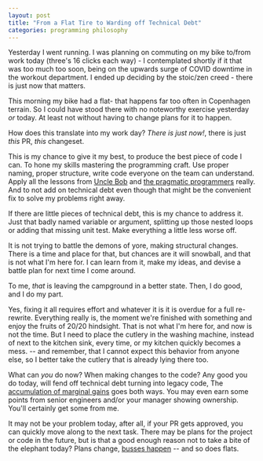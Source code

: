 ```yaml
---
layout: post
title: "From a Flat Tire to Warding off Technical Debt"
categories: programming philosophy
---
```


Yesterday I went running. I was planning on commuting on my bike
to/from work today (three's 16 clicks each way) - I contemplated
shortly if it that was too much too soon, being on the upwards surge
of COVID downtime in the workout department. I ended up deciding
by the stoic/zen creed - there is just now that matters.

This morning my bike had a flat- that happens far too often in
Copenhagen terrain. So I could have stood there with no noteworthy
exercise yesterday _or_ today. At least not without having to
change plans for it to happen.

How does this translate into my work day? _There is just now!_, there is
just _this_ PR, _this_ changeset.

This is my chance to give it my best, to produce the best piece of code I can.
To hone my skills mastering the programming craft. Use proper naming, proper
structure, write code everyone on the team can understand. Apply all the lessons
from [Uncle Bob](https://www.oreilly.com/library/view/clean-code-a/9780136083238/)
and [the pragmatic programmers](https://pragprog.com/titles/tpp20/the-pragmatic-programmer-20th-anniversary-edition/)
really.
And to not add on technical debt even though that might be the convenient fix
to solve my problems right away.

If there are little pieces of technical debt, this is my chance to address it.
Just that badly named variable or argument, splitting up those nested loops
or adding that missing unit test. Make everything a little less worse off.

It is not trying to battle the demons of yore, making structural changes.
There is a time and place for that, but chances are it will snowball, and that
is not what I'm here for. I can learn from it, make my ideas, and devise a
battle plan for next time I come around.

To me, _that_ is leaving the campground in a better state. Then, I do good, and I
do my part.

Yes, fixing it all requires effort and whatever it is it is overdue for a full re-rewrite.
Everything really is, the moment we're finished with something and enjoy the fruits
of 20/20 hindsight. That is not what I'm here for, and now is not the time.
But I need to place the cutlery in the washing machine, instead of next to the
kitchen sink, every time, or my kitchen quickly becomes a mess. -- and remember,
that I cannot expect this behavior from anyone else, so I better take the cutlery
that is already lying there too.

What can _you_ do now? When making changes to the code?
Any good you do today, will fend off technical debt turning into legacy code, The
[accumulation of marginal gains](https://jamesclear.com/marginal-gains) goes
both ways. You may even earn some points from senior engineers and/or your manager
showing ownership. You'll certainly get some from me.

It may not be your problem today, after all, if your PR gets approved, you can quickly
move along to the next task. There may be plans for the project or code in the future,
but is that a good enough reason not to take a bite of the elephant today? Plans
change, [busses happen](https://en.wikipedia.org/wiki/Bus_factor) -- and so does flats.
